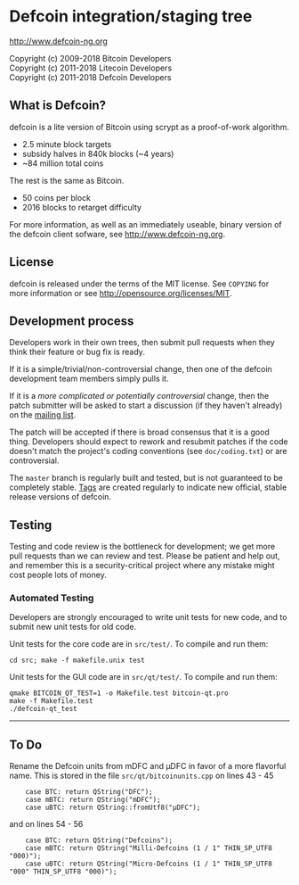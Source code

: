 Defcoin integration/staging tree
================================

http://www.defcoin-ng.org

Copyright (c) 2009-2018 Bitcoin Developers<br>
Copyright (c) 2011-2018 Litecoin Developers<br>
Copyright (c) 2011-2018 Defcoin Developers

What is Defcoin?
----------------

defcoin is a lite version of Bitcoin using scrypt as a proof-of-work algorithm.
 - 2.5 minute block targets
 - subsidy halves in 840k blocks (~4 years)
 - ~84 million total coins

The rest is the same as Bitcoin.
 - 50 coins per block
 - 2016 blocks to retarget difficulty

For more information, as well as an immediately useable, binary version of
the defcoin client sofware, see http://www.defcoin-ng.org.

License
-------

defcoin is released under the terms of the MIT license. See `COPYING` for more
information or see http://opensource.org/licenses/MIT.

Development process
-------------------

Developers work in their own trees, then submit pull requests when they think
their feature or bug fix is ready.

If it is a simple/trivial/non-controversial change, then one of the defcoin
development team members simply pulls it.

If it is a *more complicated or potentially controversial* change, then the patch
submitter will be asked to start a discussion (if they haven't already) on the
[mailing list](http://sourceforge.net/mailarchive/forum.php?forum_name=bitcoin-development).

The patch will be accepted if there is broad consensus that it is a good thing.
Developers should expect to rework and resubmit patches if the code doesn't
match the project's coding conventions (see `doc/coding.txt`) or are
controversial.

The `master` branch is regularly built and tested, but is not guaranteed to be
completely stable. [Tags](https://github.com/bitcoin/bitcoin/tags) are created
regularly to indicate new official, stable release versions of defcoin.

Testing
-------

Testing and code review is the bottleneck for development; we get more pull
requests than we can review and test. Please be patient and help out, and
remember this is a security-critical project where any mistake might cost people
lots of money.

### Automated Testing

Developers are strongly encouraged to write unit tests for new code, and to
submit new unit tests for old code.

Unit tests for the core code are in `src/test/`. To compile and run them:

    cd src; make -f makefile.unix test

Unit tests for the GUI code are in `src/qt/test/`. To compile and run them:

    qmake BITCOIN_QT_TEST=1 -o Makefile.test bitcoin-qt.pro
    make -f Makefile.test
    ./defcoin-qt_test

----------------------------------
## To Do

Rename the Defcoin units from mDFC and μDFC in favor of a more flavorful name.
This is stored in the file ```src/qt/bitcoinunits.cpp``` on lines 43 - 45
```
    case BTC: return QString("DFC");
    case mBTC: return QString("mDFC");
    case uBTC: return QString::fromUtf8("μDFC");
```
and on lines 54 - 56
```
    case BTC: return QString("Defcoins");
    case mBTC: return QString("Milli-Defcoins (1 / 1" THIN_SP_UTF8 "000)");
    case uBTC: return QString("Micro-Defcoins (1 / 1" THIN_SP_UTF8 "000" THIN_SP_UTF8 "000)");
```
